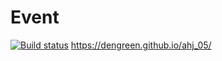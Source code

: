 # Event
[![Build status](https://ci.appveyor.com/api/projects/status/tt3oswww54dj52jy?svg=true)](https://ci.appveyor.com/project/DenGreen/ahj-5)
https://dengreen.github.io/ahj_05/